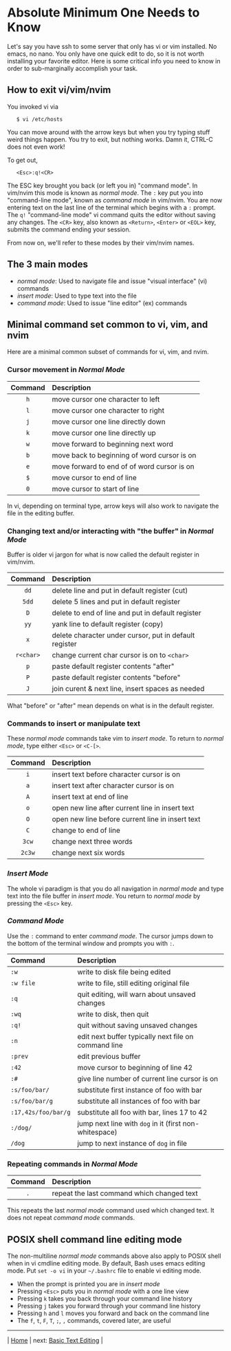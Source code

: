 # Absolute Minimum One Needs to Know

Let's say you have ssh to some server that only has vi or vim
installed.  No emacs, no nano.  You only have one quick
edit to do, so it is not worth installing your favorite
editor.  Here is some critical info you need to know in
order to sub-marginally accomplish your task.

## How to exit vi/vim/nvim

You invoked vi via

```
   $ vi /etc/hosts
```

You can move around with the arrow keys but when you try typing
stuff weird things happen.  You try to exit, but nothing works.
Damn it, CTRL-C does not even work!

To get out,

```
   <Esc>:q!<CR>
```

The ESC key brought you back (or left you in) "command mode".
In vim/nvim this mode is known as *normal mode*.  The `:` key
put you into "command-line mode", known as *command mode*
in vim/nvim.  You are now entering text on the last line of
the terminal which begins with a `:` prompt.  The `q!`
"command-line mode" vi command quits the editor without
saving any changes.  The `<CR>` key, also known as `<Return>`,
`<Enter>` or `<EOL>` key, submits the command ending your session.

From now on, we'll refer to these modes by their vim/nvim names.

## The 3 main modes

* *normal mode*: Used to navigate file and issue "visual interface" (vi) commands
* *insert mode*: Used to type text into the file
* *command mode*: Used to issue "line editor" (ex) commands

## Minimal command set common to vi, vim, and nvim

Here are a minimal common subset of commands for vi, vim, and nvim.

### Cursor movement in *Normal Mode*

| Command  | Description                                 |
|:--------:|:------------------------------------------- |
| `h`      | move cursor one character to left           |
| `l`      | move cursor one character to right          |
| `j`      | move cursor one line directly down          |
| `k`      | move cursor one line directly up            |
| `w`      | move forward to beginning next word         |
| `b`      | move back to beginning of word cursor is on |
| `e`      | move forward to end of of word cursor is on |
| `$`      | move cursor to end of line                  |
| `0`      | move cursor to start of line                |

In vi, depending on terminal type, arrow keys will also work to
navigate the file in the editing buffer.

### Changing text and/or interacting with "the buffer" in *Normal Mode*

Buffer is older vi jargon for what is now called the
default register in vim/nvim.

| Command   | Description                                            |
|:---------:|:------------------------------------------------------ |
| `dd`      | delete line and put in default register (cut)          |
| `5dd`     | delete 5 lines and put in default register             |
| `D`       | delete to end of line and put in default register      |
| `yy`      | yank line to default register (copy)                   |
| `x`       | delete character under cursor, put in default register |
| `r<char>` | change current char cursor is on to `<char>`           |
| `p`       | paste default register contents "after"                |
| `P`       | paste default register contents "before"               |
| `J`       | join curent & next line, insert spaces as needed       |

What "before" or "after" mean depends on what is in the default register.

### Commands to insert or manipulate text

These *normal mode* commands take vim to *insert mode*.
To return to *normal mode*, type either `<Esc>` or `<C-[>`.

| Command | Description                                                |
|:-------:|:---------------------------------------------------------- |
| `i`     | insert text before character cursor is on                  |
| `a`     | insert text after character cursor is on                   |
| `A`     | insert text at end of line                                 |
| `o`     | open new line after current line in insert text            |
| `O`     | open new line before current line in insert text           |
| `C`     | change to end of line                                      |
| `3cw`   | change next three words                                    |
| `2c3w`  | change next six words                                      |

### *Insert Mode*

The whole vi paradigm is that you do all navigation in *normal mode*
and type text into the file buffer in *insert mode*.  You return
to *normal mode* by pressing the `<Esc>` key.

### *Command Mode*

Use the `:` command to enter *command mode*.  The
cursor jumps down to the bottom of the terminal window
and prompts you with `:`.

| Command             | Description                                            |
|:------------------- |:------------------------------------------------------ |
| `:w`                | write to disk file being edited                        |
| `:w file`           | write to file, still editing original file             |
| `:q`                | quit editing, will warn about unsaved changes          |
| `:wq`               | write to disk, then quit                               |
| `:q!`               | quit without saving unsaved changes                    |
| `:n`                | edit next buffer typically next file on command line   |
| `:prev`             | edit previous buffer                                   |
| `:42`               | move cursor to beginning of line 42                    |
| `:#`                | give line number of current line cursor is on          |
| `:s/foo/bar/`       | substitute first instance of foo with bar              |
| `:s/foo/bar/g`      | substitute all instances of foo with bar               |
| `:17,42s/foo/bar/g` | substitute all foo with bar, lines 17 to 42            |
| `:/dog/`            | jump next line with `dog` in it (first non-whitespace) |
| `/dog`              | jump to next instance of `dog` in file                 |

### Repeating commands in *Normal Mode*

| Command | Description                                |
|:-------:|:------------------------------------------ |
| `.`     | repeat the last command which changed text |

This repeats the last *normal mode* command used which changed text.
It does not repeat *command mode* commands.

## POSIX shell command  line editing mode

The non-multiline *normal mode* commands above
also apply to POSIX shell when in vi cmdline
editing mode.  By default, Bash uses emacs editing
mode.  Put `set -o vi` in your `~/.bashrc` file to
enable vi editing mode.

* When the prompt is printed you are in *insert mode*
* Pressing `<Esc>` puts you in *normal mode* with a one line view
* Pressing `k` takes you back through your command line history
* Pressing `j` takes you forward through your command line history
* Pressing `h` and `l` moves you forward and back on the command line
* The `f`, `t`, `F`, `T`, `;`, `,` commands, covered later, are useful

---

| [Home][1] | next: [Basic Text Editing][2] |

[1]: README.md
[2]: BasicTextEditing.md
